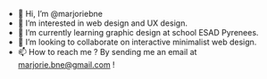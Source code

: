 - 👋 Hi, I’m @marjoriebne
- 👀 I’m interested in web design and UX design.
- 🌱 I’m currently learning graphic design at school ESAD Pyrenees.
- 💞️ I’m looking to collaborate on interactive minimalist web design.
- 📫 How to reach me ? By sending me an email at marjorie.bne@gmail.com !
